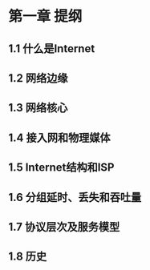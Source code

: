 # 第一章 提纲

## 1.1 什么是Internet



## 1.2 网络边缘 



## 1.3 网络核心



## 1.4 接入网和物理媒体



## 1.5 Internet结构和ISP



## 1.6 分组延时、丢失和吞吐量



## 1.7 协议层次及服务模型



## 1.8 历史



